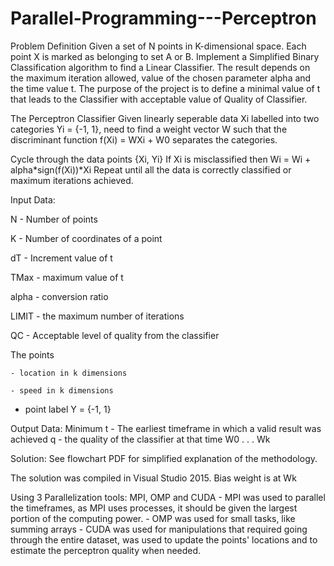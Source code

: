 # Parallel-Programming---Perceptron

Problem Definition
  Given a set of N points in K-dimensional space. Each point X is marked as belonging to set A or B. Implement a Simplified Binary Classification algorithm to find a Linear Classifier. The result depends on the maximum iteration allowed, value of the chosen parameter alpha and the time value t. The purpose of the project is to define a minimal value of t that leads to the Classifier with acceptable value of Quality of Classifier.

The Perceptron Classifier
  Given linearly seperable data Xi labelled into two categories Yi = {-1, 1}, need to find a weight vector W such that the discriminant  function f(Xi) = WXi + W0  separates the categories.

  Cycle through the data points {Xi, Yi} 
    If Xi is misclassified then Wi = Wi + alpha*sign(f(Xi))*Xi
  Repeat until all the data is correctly classified or maximum iterations achieved. 

Input Data:

  N - Number of points
  
  K - Number of coordinates of a point
  
  dT - Increment value of t
  
  TMax - maximum value of t
  
  alpha - conversion ratio
  
  LIMIT - the maximum number of iterations
  
  QC - Acceptable level of quality from the classifier
  
  The points 
  
    - location in k dimensions
    
    - speed in k dimensions
    
  - point label Y = {-1, 1}
  
Output Data:
  Minimum t - The earliest timeframe in which a valid result was achieved
  q - the quality of the classifier at that time
  W0
  .
  .
  .
  Wk

Solution: 
  See flowchart PDF for simplified explanation of the methodology.

  The solution was compiled in Visual Studio 2015.
  Bias weight is at Wk
  
  Using 3 Parallelization tools: MPI, OMP and CUDA
    - MPI was used to parallel the timeframes, as MPI uses processes, it should be given the largest portion of the computing power.
    - OMP was used for small tasks, like summing arrays
    - CUDA was used for manipulations that required going through the entire dataset, was used to update the points' locations and to estimate the perceptron quality when needed.
  
  
